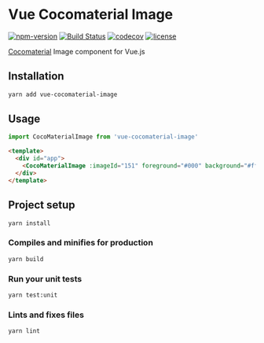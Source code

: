 # Vue Cocomaterial Image

[![npm-version](https://img.shields.io/npm/v/vue-cocomaterial-image.svg)](https://www.npmjs.com/package/vue-cocomaterial-image) [![Build Status](https://travis-ci.org/astagi/vue-cocomaterial-image.svg?branch=master)](https://travis-ci.org/astagi/vue-cocomaterial-image) [![codecov](https://codecov.io/gh/astagi/vue-cocomaterial-image/branch/master/graph/badge.svg)](https://codecov.io/gh/astagi/vue-cocomaterial-image) [![license](https://img.shields.io/npm/l/express.svg)]()

[Cocomaterial](https://cocomaterial.com) Image component for Vue.js

## Installation

```bash
yarn add vue-cocomaterial-image
```

## Usage

```js
import CocoMaterialImage from 'vue-cocomaterial-image'
```

```html
<template>
  <div id="app">
    <CocoMaterialImage :imageId="151" foreground="#000" background="#fff" />
  </div>
</template>
```

## Project setup
```
yarn install
```

### Compiles and minifies for production
```
yarn build
```

### Run your unit tests
```
yarn test:unit
```

### Lints and fixes files
```
yarn lint
```
